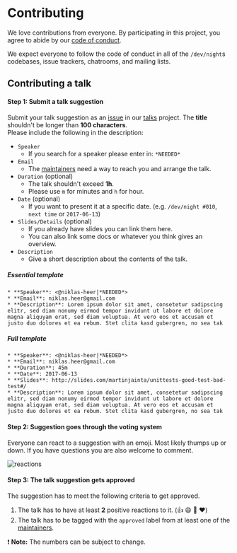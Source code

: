 # Contributing

We love contributions from everyone.
By participating in this project,
you agree to abide by our [code of conduct].



We expect everyone to follow the code of conduct in all
of the `/dev/night`s codebases, issue trackers, chatrooms, and mailing lists.

## Contributing a talk

#### Step 1: Submit a talk suggestion

Submit your talk suggestion as an [issue] in our [talks] project. The __title__ shouldn't be longer than __100 characters__.<br>
Please include the following in the description:
* `Speaker`
    - If you search for a speaker please enter in: `*NEEDED*`
* `Email`
    - The [maintainers] need a way to reach you and arrange the talk.
* `Duration` (optional)
    - The talk shouldn't exceed __1h__.
    - Please use `m` for minutes and `h` for hour.
* `Date` (optional)
    - If you want to present it at a specific date. (e.g. `/dev/night #010`, `next time` or `2017-06-13`)
* `Slides/Details` (optional)
    - If you already have slides you can link them here.
    - You can also link some docs or whatever you think gives an overview.
* `Description`
    - Give a short description about the contents of the talk.

##### Essential template

```
* **Speaker**: <@niklas-heer|*NEEDED*>
* **Email**: niklas.heer@gmail.com
* **Description**: Lorem ipsum dolor sit amet, consetetur sadipscing elitr, sed diam nonumy eirmod tempor invidunt ut labore et dolore magna aliquyam erat, sed diam voluptua. At vero eos et accusam et justo duo dolores et ea rebum. Stet clita kasd gubergren, no sea tak
```

##### Full template
```
* **Speaker**: <@niklas-heer|*NEEDED*>
* **Email**: niklas.heer@gmail.com
* **Duration**: 45m
* **Date**: 2017-06-13
* **Slides**: http://slides.com/martinjainta/unittests-good-test-bad-test#/
* **Description**: Lorem ipsum dolor sit amet, consetetur sadipscing elitr, sed diam nonumy eirmod tempor invidunt ut labore et dolore magna aliquyam erat, sed diam voluptua. At vero eos et accusam et justo duo dolores et ea rebum. Stet clita kasd gubergren, no sea tak
```

#### Step 2: Suggestion goes through the voting system

Everyone can react to a suggestion with an emoji. Most likely thumps up or down. If you have questions you are also welcome to comment.

![reactions](https://raw.github.com/dev-night/talks/master/assets/img/reactions.png "React with emojis.")

#### Step 3: The talk suggestion gets approved

The suggestion has to meet the following criteria to get approved.

1. The talk has to have at least __2__ positive reactions to it. (:thumbsup: :smile: :tada: :hearts:)
2. The talk has to be tagged with the `approved` label from at least one of the [maintainers].

:heavy_exclamation_mark: __Note:__ The numbers can be subject to change.


[issue]: https://github.com/dev-night/talks/issues
[code of conduct]: https://tradebyte.github.io/Code-of-Conduct/
[talks]: https://github.com/dev-night/talks
[maintainers]: MAINTAINERS.md
